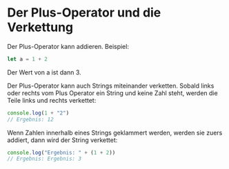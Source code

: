# Der Plus-Operator und die Verkettung

Der Plus-Operator kann addieren. Beispiel:

```Javascript
let a = 1 + 2
```
Der Wert von a ist dann 3.

Der Plus-Operator kann auch Strings miteinander verketten. Sobald links oder rechts vom Plus Operator ein String und keine Zahl steht, werden die Teile links und rechts verkettet:

```Javascript
console.log(1 + "2")
// Ergebnis: 12
```
Wenn Zahlen innerhalb eines Strings geklammert werden, werden sie zuers addiert, dann wird der String verkettet:

```Javascript
console.log("Ergebnis: " + (1 + 2))
// Ergebnis: Ergebnis: 3
```

